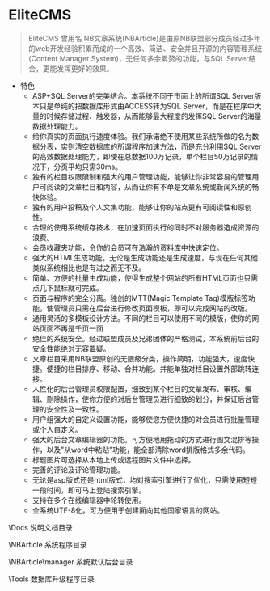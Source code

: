 # EliteCMS

> EliteCMS 曾用名 NB文章系统(NBArticle)是由原NB联盟部分成员经过多年的web开发经验积累而成的一个高效、简洁、安全并且开源的内容管理系统(Content Manager System)，无任何多余累赘的功能，与SQL Server结合，更能发挥更好的效果。

* 特色
  * ASP+SQL Server的完美结合。本系统不同于市面上的所谓SQL Server版本只是单纯的把数据库形式由ACCESS转为SQL Server，而是在程序中大量的时候存储过程、触发器，从而能够最大程度的发挥SQL Server的海量数据处理能力。
  * 给你真实的页面执行速度体验。我们承诺绝不使用某些系统所做的名为数据分表，实则清空数据库的所谓程序加速方法，而是充分利用SQL Server的高效数据处理能力，即使在总数据100万记录，单个栏目50万记录的情况下，分页平均只需30ms。
  * 独有的栏目权限限制和强大的用户管理功能，能够让你非常容易的管理用户可阅读的文章栏目和内容，从而让你有不单是文章系统或新闻系统的畅快体验。
  * 独有的用户投稿及个人文集功能，能够让你的站点更有可阅读性和原创性。
  * 合理的使用系统缓存技术，在加速页面执行的同时不对服务器造成资源的浪费。
  * 会员收藏夹功能，令你的会员可在浩瀚的资料库中快速定位。
  * 强大的HTML生成功能。无论是生成功能还是生成速度，与现在任何其他类似系统相比也是有过之而无不及。
  * 简单、方便的批量生成功能，使得生成整个网站的所有HTML页面也只需点几下鼠标就可完成。
  * 页面与程序的完全分离。独创的MTT(Magic Template Tag)模版标签功能，使管理员只需在后台进行修改页面模板，即可以完成网站的改版。
  * 通用灵活的多模板设计方法。不同的栏目可以使用不同的模版，使你的网站页面不再是千页一面
  * 绝佳的系统安全。经过联盟成员及兄弟团体的严格测试，本系统前后台的安全性能绝对无容置疑。
  * 文章栏目采用NB联盟原创的无限级分类，操作简明，功能强大，速度快捷。便捷的栏目排序、移动、合并功能。并能单独对栏目设置外部跳转连接。
  * 人性化的后台管理员权限配置，细致到某个栏目的文章发布、审核、编辑、删除操作，使你方便的对后台管理员进行细致的划分，并保证后台管理的安全性及一致性。
  * 用户组强大的自定义设置功能，能够使您方便快捷的对会员进行批量管理或个人自定义。
  * 强大的后台文章编辑器的功能。可方便地用拖动的方式进行图文混排等操作，以及"从word中粘贴"功能，能全部清除word排版格式多余代码。
  * 标题图片可选择从本地上传或远程图片文件中选择。
  * 完善的评论及评论管理功能。
  * 无论是asp版式还是html版式，均对搜索引擎进行了优化，只需使用短短一段时间，即可马上登陆搜索引擎。
  * 支持在多个在线编辑器中轮转使用。
  * 全系统UTF-8化。可方便用于创建面向其他国家语言的网站。

\Docs			说明文档目录

\NBArticle		系统程序目录

\NBArticle\manager	系统默认后台目录

\Tools			数据库升级程序目录